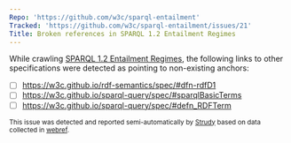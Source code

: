 ```yaml
---
Repo: 'https://github.com/w3c/sparql-entailment'
Tracked: 'https://github.com/w3c/sparql-entailment/issues/21'
Title: Broken references in SPARQL 1.2 Entailment Regimes
---
```


While crawling [SPARQL 1.2 Entailment Regimes](https://w3c.github.io/sparql-entailment/spec/), the following links to other specifications were detected as pointing to non-existing anchors:
* [ ] https://w3c.github.io/rdf-semantics/spec/#dfn-rdfD1
* [ ] https://w3c.github.io/sparql-query/spec/#sparqlBasicTerms
* [ ] https://w3c.github.io/sparql-query/spec/#defn_RDFTerm

<sub>This issue was detected and reported semi-automatically by [Strudy](https://github.com/w3c/strudy/) based on data collected in [webref](https://github.com/w3c/webref/).</sub>
